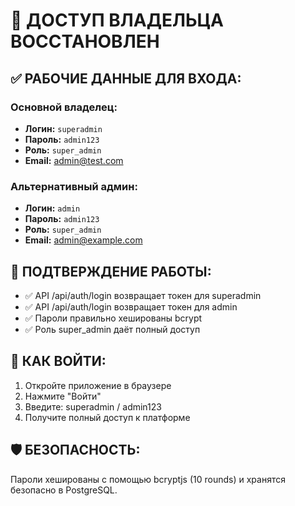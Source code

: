 # 🎉 ДОСТУП ВЛАДЕЛЬЦА ВОССТАНОВЛЕН

## ✅ РАБОЧИЕ ДАННЫЕ ДЛЯ ВХОДА:

### Основной владелец:
- **Логин:** `superadmin`
- **Пароль:** `admin123`
- **Роль:** `super_admin`
- **Email:** admin@test.com

### Альтернативный админ:
- **Логин:** `admin`  
- **Пароль:** `admin123`
- **Роль:** `super_admin`
- **Email:** admin@example.com

## 🔑 ПОДТВЕРЖДЕНИЕ РАБОТЫ:
- ✅ API /api/auth/login возвращает токен для superadmin
- ✅ API /api/auth/login возвращает токен для admin  
- ✅ Пароли правильно хешированы bcrypt
- ✅ Роль super_admin даёт полный доступ

## 📍 КАК ВОЙТИ:
1. Откройте приложение в браузере
2. Нажмите "Войти" 
3. Введите: superadmin / admin123
4. Получите полный доступ к платформе

## 🛡️ БЕЗОПАСНОСТЬ:
Пароли хешированы с помощью bcryptjs (10 rounds) и хранятся безопасно в PostgreSQL.
